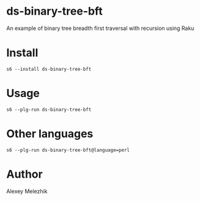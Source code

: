 # ds-binary-tree-bft

An example of binary tree breadth first traversal with recursion using Raku

# Install

    s6 --install ds-binary-tree-bft

# Usage

    s6 --plg-run ds-binary-tree-bft

# Other languages

    s6 --plg-run ds-binary-tree-bft@language=perl

# Author

Alexey Melezhik

